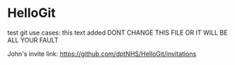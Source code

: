 # HelloGit
test git use cases: this text added DONT CHANGE THIS FILE OR IT WILL BE ALL YOUR FAULT

John's invite link: https://github.com/dptNHS/HelloGit/invitations
